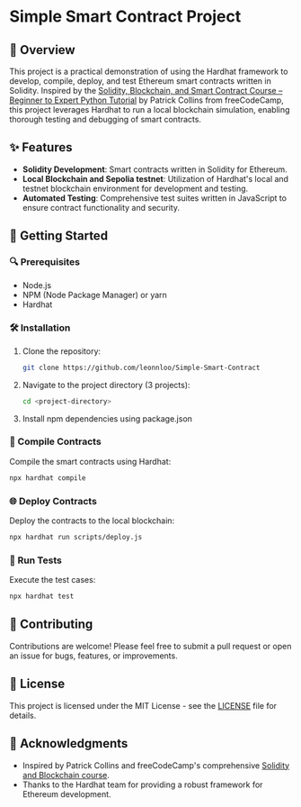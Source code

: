 # Simple Smart Contract Project

## 📖 Overview

This project is a practical demonstration of using the Hardhat framework to develop, compile, deploy, and test Ethereum smart contracts written in Solidity. Inspired by the [Solidity, Blockchain, and Smart Contract Course – Beginner to Expert Python Tutorial](https://www.youtube.com/watch?v=gyMwXuJrbJQ&t=34221s) by Patrick Collins from freeCodeCamp, this project leverages Hardhat to run a local blockchain simulation, enabling thorough testing and debugging of smart contracts.

## ✨ Features

- **Solidity Development**: Smart contracts written in Solidity for Ethereum.
- **Local Blockchain and Sepolia testnet**: Utilization of Hardhat's local and testnet blockchain environment for development and testing.
- **Automated Testing**: Comprehensive test suites written in JavaScript to ensure contract functionality and security.

## 🚀 Getting Started

### 🔍 Prerequisites

- Node.js
- NPM (Node Package Manager) or yarn
- Hardhat

### 🛠 Installation

1. Clone the repository:
   ```bash
   git clone https://github.com/leonnloo/Simple-Smart-Contract
   ```
2. Navigate to the project directory (3 projects):
   ```bash
   cd <project-directory>
   ```
3. Install npm dependencies using package.json

### 📝 Compile Contracts

Compile the smart contracts using Hardhat:
```bash
npx hardhat compile
```

### 🌐 Deploy Contracts

Deploy the contracts to the local blockchain:
```bash
npx hardhat run scripts/deploy.js
```

### 🧪 Run Tests

Execute the test cases:
```bash
npx hardhat test
```

## 🤝 Contributing



Contributions are welcome! Please feel free to submit a pull request or open an issue for bugs, features, or improvements.

## 📄 License

This project is licensed under the MIT License - see the [LICENSE](LICENSE) file for details.

## 🙌 Acknowledgments

- Inspired by Patrick Collins and freeCodeCamp's comprehensive [Solidity and Blockchain course](https://www.youtube.com/watch?v=gyMwXuJrbJQ&t=34221s).
- Thanks to the Hardhat team for providing a robust framework for Ethereum development.
